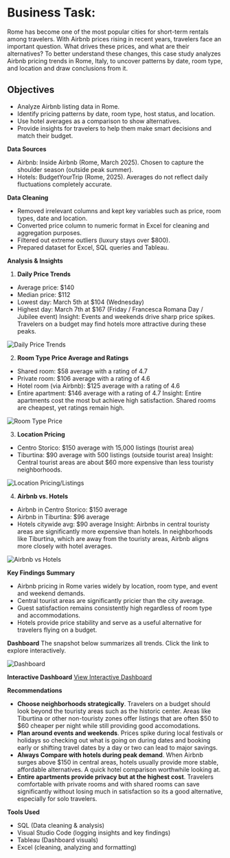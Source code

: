 # Business Task:

Rome has become one of the most popular cities for short-term rentals among travelers. With Airbnb prices rising in recent years, travelers face an important question. What drives these prices, and what are their alternatives?
To better understand these changes, this case study analyzes Airbnb pricing trends in Rome, Italy, to uncover patterns by date, room type, and location and draw conclusions from it.

## Objectives
- Analyze Airbnb listing data in Rome.
- Identify pricing patterns by date, room type, host status, and location.
- Use hotel averages as a comparison to show alternatives.
- Provide insights for travelers to help them make smart decisions and match their budget.


**Data Sources**
- Airbnb: Inside Airbnb (Rome, March 2025). Chosen to capture the shoulder season (outside peak summer).
- Hotels: BudgetYourTrip (Rome, 2025). Averages do not reflect daily fluctuations completely accurate.


**Data Cleaning**
- Removed irrelevant columns and kept key variables such as price, room types, date and location.
- Converted price column to numeric format in Excel for cleaning and aggregation purposes.
- Filtered out extreme outliers (luxury stays over $800).
- Prepared dataset for Excel, SQL queries and Tableau.


**Analysis & Insights**
1. **Daily Price Trends**
- Average price: $140
- Median price: $112
- Lowest day: March 5th at $104 (Wednesday)
- Highest day: March 7th at $167 (Friday / Francesca Romana Day / Jubilee event)
Insight: Events and weekends drive sharp price spikes. Travelers on a budget may find hotels more attractive during these peaks.

![Daily Price Trends](images/price_trends.png)


2. **Room Type Price Average and Ratings**
- Shared room:  $58 average with a rating of 4.7
- Private room: $106 average with a rating of 4.6
- Hotel room (via Airbnb): $125 average with a rating of 4.6
- Entire apartment: $146 average with a rating of 4.7
Insight: Entire apartments cost the most but achieve high satisfaction. Shared rooms are cheapest, yet ratings remain high.

![Room Type Price](images/room_type.png)

3. **Location Pricing**
- Centro Storico: $150 average with 15,000 listings (tourist area)
- Tiburtina: $90 average with 500 listings (outside tourist area)
Insight: Central tourist areas are about $60 more expensive than less touristy neighborhoods.

![Location Pricing/Listings](images/location_listings.png)


4. **Airbnb vs. Hotels**
- Airbnb in Centro Storico: $150 average
- Airbnb in Tiburtina: $96 average
- Hotels citywide avg: $90 average
Insight: Airbnbs in central touristy areas are significantly more expensive than hotels. In neighborhoods like Tiburtina, which are away from the touristy areas, Airbnb aligns more closely with hotel averages.

![Airbnb vs Hotels](images/airbnb_vs_hotels.png)

**Key Findings Summary**
- Airbnb pricing in Rome varies widely by location, room type, and event and weekend demands.
- Central tourist areas are significantly pricier than the city average.
- Guest satisfaction remains consistently high regardless of room type and accommodations.
- Hotels provide price stability and serve as a useful alternative for travelers flying on a budget.

**Dashboard**
The snapshot below summarizes all trends. Click the link to explore interactively.


![Dashboard](images/dashboard.png)


**Interactive Dashboard**
[View Interactive Dashboard](https://public.tableau.com/views/AirbnbPriceTrends/AirbnbCaseStudy?:language=en-US&:sid=&:redirect=auth&:display_count=n&:origin=viz_share_link)


**Recommendations**
* **Choose neighborhoods strategically**. Travelers on a budget should look beyond the touristy areas such as the historic center. Areas like Tiburtina or other non-touristy zones offer listings that are often $50 to $60 cheaper per night while still providing good accomodations.
* **Plan around events and weekends**. Prices spike during local festivals or holidays so checking out what is going on during dates and booking early or shifting travel dates by a day or two can lead to major savings.
* **Always Compare with hotels during peak demand**. When Airbnb surges above $150 in central areas, hotels usually provide more stable, affordable alternatives. A quick hotel comparison worthwhile looking at.
* **Entire apartments provide privacy but at the highest cost**. Travelers comfortable with private rooms and with shared rooms can save significantly without losing much in satisfaction so its a good alternative, especially for solo travelers.

**Tools Used**
- SQL (Data cleaning & analysis)
- Visual Studio Code (logging insights and key findings)
- Tableau (Dashboard visuals)
- Excel (cleaning, analyzing and formatting)


